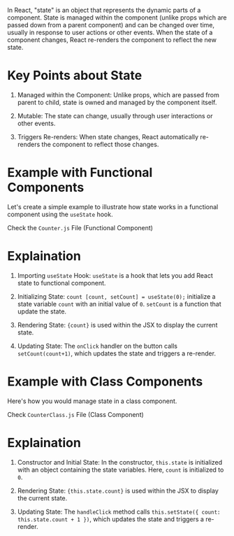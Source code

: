 In React, "state" is an object that represents the dynamic parts of a component. State is managed within the component (unlike props which are passed down from a parent component) and can be changed over time, usually in response to user actions or other events. When the state of a component changes, React re-renders the component to reflect the new state.

# Key Points about State

1. Managed within the Component: Unlike props, which are passed from parent to child, state is owned and managed by the component itself.

2. Mutable: The state can change, usually through user interactions or other events.

3. Triggers Re-renders: When state changes, React automatically re-renders the component to reflect those changes.

# Example with Functional Components

Let's create a simple example to illustrate how state works in a functional component using the `useState` hook.

Check the `Counter.js` File (Functional Component)

# Explaination

1. Importing `useState` Hook: `useState` is a hook that lets you add React state to functional component.

2. Initializing State: `count [count, setCount] = useState(0);` initialize a state variable `count` with an initial value of `0`. `setCount` is a function that update the state.

3. Rendering State: `{count}` is used within the JSX to display the current state.

4. Updating State: The `onClick` handler on the button calls `setCount(count+1)`, which updates the state and triggers a re-render.


# Example with Class Components

Here's how you would manage state in a class component.

Check `CounterClass.js` File (Class Component)

# Explaination

1. Constructor and Initial State: In the constructor, `this.state` is initialized with an object containing the state variables. Here, `count` is initialized to `0`.

2. Rendering State: `{this.state.count}` is used within the JSX to display the current state.

3. Updating State: The `handleClick` method calls `this.setState({ count: this.state.count + 1 })`, which updates the state and triggers a re-render.

